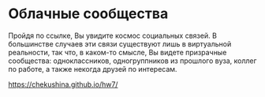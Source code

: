 # Облачные сообщества
Пройдя по ссылке, Вы увидите космос социальных связей. В большинстве случаев эти связи существуют лишь в виртуальной реальности, так что, в каком-то смысле, Вы видете призрачные сообщества: одноклассников, одногруппников из прошлого вуза, коллег по работе, а также некогда друзей по интересам. 

https://chekushina.github.io/hw7/
